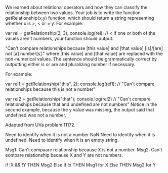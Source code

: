 We learned about relational operators and how they can classify the relationship between two values. Your job is to write the function getRelationship(x,y) function, which should return a string representing whether x is >, < or = y. For example:

var rel = getRelationship(2, 3);
console.log(rel); // <
If one or both of the values aren't numbers, your function should output:

"Can't compare relationships because [this value] and [that value] [is]/[are] not [a] number[s]."
where [this value] and [that value] are replaced with the non-numerical values. The sentence should be grammatically correct by outputting either is or are and pluralizing number if necessary.

For example:

var rel1 = getRelationship("this", 2);
console.log(rel1); // "Can't compare relationships because this is not a number"

var rel2 = getRelationship("that");
console.log(rel2) // "Can't compare relationships because that and undefined are not numbers"
Notice in the second example, because the y value was missing, the output said that undefined was not a number.

Adapted from UVa problem 11172.

Need to identify when it is not a number NaN
Need to identify when it is undefined.
Need to identify when it is an empty string.


Msg1: Can't compaare relationship because X is not a number.
Msg2: Can't eompare relationship because X and Y are not numbers.


if !X && !Y THEN Msg2
	Else If !x THEN Msg1 for X
	Else THEN Msg2 for Y